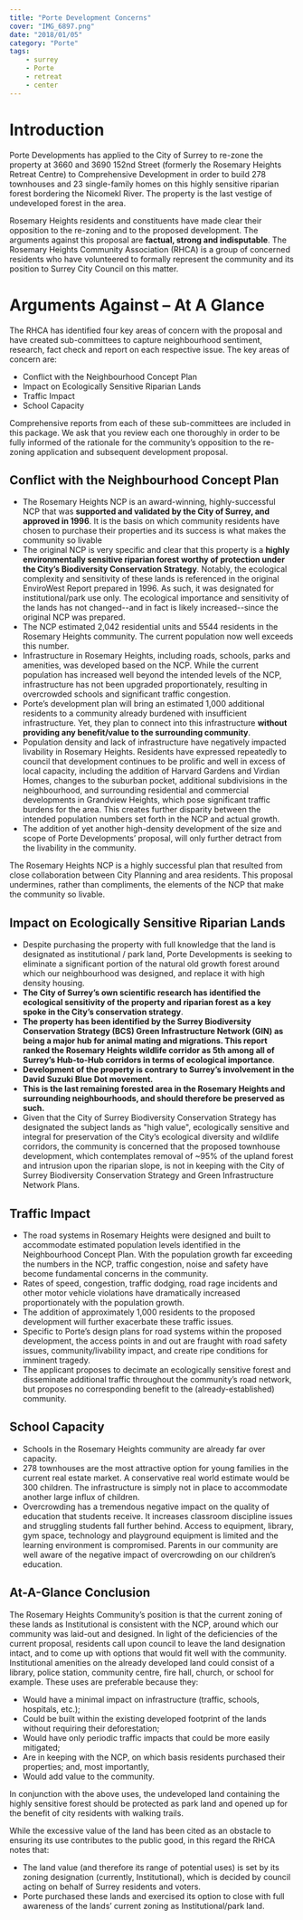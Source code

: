 ```yaml
---
title: "Porte Development Concerns"
cover: "IMG_6897.png"
date: "2018/01/05"
category: "Porte"
tags:
    - surrey
    - Porte
    - retreat
    - center
---
```


# Introduction

Porte Developments has applied to the City of Surrey to re-zone the property at 3660 and 3690 152nd Street (formerly the Rosemary Heights Retreat Centre) to Comprehensive Development in order to build 278 townhouses and 23 single-family homes on this highly sensitive riparian forest bordering the Nicomekl River. The property is the last vestige of undeveloped forest in the area.

Rosemary Heights residents and constituents have made clear their opposition to the re-zoning and to the proposed development. The arguments against this proposal are **factual, strong and indisputable**. The Rosemary Heights Community Association (RHCA) is a group of concerned residents who have volunteered to formally represent the community and its position to Surrey City Council on this matter.

# Arguments Against – At A Glance

The RHCA has identified four key areas of concern with the proposal and have created sub-committees to capture neighbourhood sentiment, research, fact check and report on each respective issue. The key areas of concern are:
* Conflict with the Neighbourhood Concept Plan
* Impact on Ecologically Sensitive Riparian Lands
* Traffic Impact
* School Capacity

Comprehensive reports from each of these sub-committees are included in this package. We ask that you review each one thoroughly in order to be fully informed of the rationale for the community’s opposition to the re-zoning application and subsequent development proposal.

## Conflict with the Neighbourhood Concept Plan


* The Rosemary Heights NCP is an award-winning, highly-successful NCP that was **supported and validated by the City of Surrey, and approved in 1996**. It is the basis on which community residents have chosen to purchase their properties and its success is what makes the community so livable
* The original NCP is very specific and clear that this property is a **highly environmentally sensitive riparian forest worthy of protection under the City’s Biodiversity Conservation Strategy**. Notably, the ecological complexity and sensitivity of these lands is referenced in the original EnviroWest Report prepared in 1996. As such, it was designated for institutional/park use only. The ecological importance and sensitivity of the lands has not changed--and in fact is likely increased--since the original NCP was prepared.
* The NCP estimated 2,042 residential units and 5544 residents in the Rosemary Heights community. The current population now well exceeds this number.
* Infrastructure in Rosemary Heights, including roads, schools, parks and amenities, was developed based on the NCP. While the current population has increased well beyond the intended levels of the NCP, infrastructure has not been upgraded proportionately, resulting in overcrowded schools and significant traffic congestion.
* Porte’s development plan will bring an estimated 1,000 additional residents to a community already burdened with insufficient infrastructure. Yet, they plan to connect into this infrastructure **without providing any benefit/value to the surrounding community**.
* Population density and lack of infrastructure have negatively impacted livability in Rosemary Heights. Residents have expressed repeatedly to council that development continues to be prolific and well in excess of local capacity, including the addition of Harvard Gardens and Virdian Homes, changes to the suburban pocket, additional subdivisions in the neighbourhood, and surrounding residential and commercial developments in Grandview Heights, which pose significant traffic burdens for the area. This creates further disparity between the intended population numbers set forth in the NCP and actual growth.
* The addition of yet another high-density development of the size and scope of Porte Developments’ proposal, will only further detract from the livability in the community.

The Rosemary Heights NCP is a highly successful plan that resulted from close collaboration between City Planning and area residents. This proposal undermines, rather than compliments, the elements of the NCP that make the community so livable.

## Impact on Ecologically Sensitive Riparian Lands

* Despite purchasing the property with full knowledge that the land is designated as institutional / park land, Porte Developments is seeking to eliminate a significant portion of the natural old growth forest around which our neighbourhood was designed, and replace it with high density housing.
* **The City of Surrey’s own scientific research has identified the ecological sensitivity of the property and riparian forest as a key spoke in the City’s conservation strategy**.
* **The property has been identified by the Surrey Biodiversity Conservation Strategy (BCS) Green Infrastructure Network (GIN) as being a major hub for animal mating and migrations. This report ranked the Rosemary Heights wildlife corridor as 5th among all of Surrey’s Hub-to-Hub corridors in terms of ecological importance**.
* **Development of the property is contrary to Surrey’s involvement in the David Suzuki Blue Dot movement.**
* **This is the last remaining forested area in the Rosemary Heights and surrounding neighbourhoods, and should therefore be preserved as such.**
* Given that the City of Surrey Biodiversity Conservation Strategy has designated the subject lands as "high value", ecologically sensitive and integral for preservation of the City’s ecological diversity and wildlife corridors, the community is concerned that the proposed townhouse development, which contemplates removal of ~95% of the upland forest and intrusion upon the riparian slope, is not in keeping with the City of Surrey Biodiversity Conservation Strategy and Green Infrastructure Network Plans.

## Traffic Impact

* The road systems in Rosemary Heights were designed and built to accommodate estimated population levels identified in the Neighbourhood Concept Plan. With the population growth far exceeding the numbers in the NCP, traffic congestion, noise and safety have become fundamental concerns in the community.
* Rates of speed, congestion, traffic dodging, road rage incidents and other motor vehicle violations have dramatically increased proportionately with the population growth.
* The addition of approximately 1,000 residents to the proposed development will further exacerbate these traffic issues.
* Specific to Porte’s design plans for road systems within the proposed development, the access points in and out are fraught with road safety issues, community/livability impact, and create ripe conditions for imminent tragedy.
* The applicant proposes to decimate an ecologically sensitive forest and disseminate additional traffic throughout the community’s road network, but proposes no corresponding benefit to the (already-established) community.

## School Capacity

* Schools in the Rosemary Heights community are already far over capacity.
* 278 townhouses are the most attractive option for young families in the current real estate market. A conservative real world estimate would be 300 children. The infrastructure is simply not in place to accommodate another large influx of children.
* Overcrowding has a tremendous negative impact on the quality of education that students receive. It increases classroom discipline issues and struggling students fall further behind. Access to equipment, library, gym space, technology and playground equipment is limited and the learning environment is compromised. Parents in our community are well aware of the negative impact of overcrowding on our children’s education.

## At-A-Glance Conclusion

The Rosemary Heights Community’s position is that the current zoning of these lands as Institutional is consistent with the NCP, around which our community was laid-out and designed. In light of the deficiencies of the current proposal, residents call upon council to leave the land designation intact, and to come up with options that would fit well with the community. Institutional amenities on the already developed land could consist of a library, police station, community centre, fire hall, church, or school for example. These uses are preferable because they:
* Would have a minimal impact on infrastructure (traffic, schools, hospitals, etc.);
* Could be built within the existing developed footprint of the lands without requiring their deforestation;
* Would have only periodic traffic impacts that could be more easily mitigated;
* Are in keeping with the NCP, on which basis residents purchased their properties; and, most importantly,
* Would add value to the community.

In conjunction with the above uses, the undeveloped land containing the highly sensitive forest should be protected as park land and opened up for the benefit of city residents with walking trails.

While the excessive value of the land has been cited as an obstacle to ensuring its use contributes to the public good, in this regard the RHCA notes that:

* The land value (and therefore its range of potential uses) is set by its zoning designation (currently, Institutional), which is decided by council acting on behalf of Surrey residents and voters.
* Porte purchased these lands and exercised its option to close with full awareness of the lands’ current zoning as Institutional/park land.
